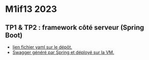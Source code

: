 # M1if13 2023

## TP1 & TP2 : framework côté serveur (Spring Boot)

 - [lien fichier yaml sur le dépôt.]()
 - [Swagger généré par Spring et déployé sur la VM.]()
